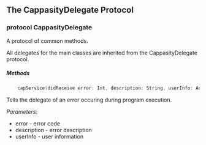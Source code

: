 ## The CappasityDelegate Protocol
### protocol CappasityDelegate 
 
A protocol of common methods.

All delegates for the main classes are inherited from the CappasityDelegate protocol. 

##### Methods

```swift
    capService(didReceive error: Int, description: String, userInfo: AnyObject?)
```
Tells the delegate of an error occuring during program execution.

*Parameters:*
*   error - error code
*   description - error description
*   userInfo - user information